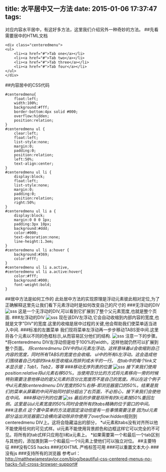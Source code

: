 title: 水平居中又一方法
date: 2015-01-06 17:37:47
tags:
---
对应内容水平居中，有这好多方法，这里我们介绍另外一种奇妙的方法。
##先看需要居中的HTML文档
```
<div class="centeredmenu">
<ul>
    <li><a href="#">Tab one</a></li>
    <li><a href="#">Tab two</a></li>
    <li><a href="#">Tab three</a></li>
    <li><a href="#">Tab four</a></li>
</ul>
</div>
```
##内容居中的CSS代码
```
#centeredmenu{
    float:left;
    width:100%;
    background:#fff;
    border-bottom:4px solid #000;
    overflow:hidden;
    position:relation;
}
#centeredmenu ul {
    clear:left;
    float:left;
    list-style:none;
    margin:0;
    padding:0;
    position:relation;
    left:50%;
    text-align:center;
}
#centeredmenu ul li {
    display:block;
    float:left;
    list-style:none;
    margin:0;
    padding:0;
    position:relation;
    right:50%;
}
#centeredmenu ul li a {
    display:block;
    margin:0 0 0 1px;
    padding:3px 10px;
    background:#ddd;
    color:#000;
    text-decoration:none;
    line-height:1.3em;
}
#centeredmenu ul li a:hover {
    background:#369;
    color:#fff;
}
#centeredmenu ul li a.active,
#centeredmenu ul li a.active:hover{
    color:#fff;
    background:#000;
    font-weight:bold;
}
```
##居中方法是如何工作的
此处居中方法的实现原理是浮动元素彼此相对定位,为了正确解释这里先让我们看下元素浮动时是如何改变自己的尺寸的
###无浮动的DIV
![sss](/centered-menus-non-floated-div.gif)
这是一个无浮动的DIV,可以看到它扩展到了整个父元素宽度,也就是整个页面.
###左浮动的DIV
![sss](/centered-menus-left-floated-div.gif)
现在该DIV左浮动,它会自动收缩到内部内容的宽度,也就是文字"DIV"的宽度.这里的收缩是居中过程的关键,他会帮助我们使菜单适当进入中间.
###标准的左置菜单
我们现将菜单左浮动再一步步移动TABS至中间.这里将各个元素以不同的色框标示,从而容易区分他们的结构.
![sss](/centered-menus-left-tabs.gif)
注意一下的步骤。
*将centeredmenu DIV左浮动但是给于100%的width，这样他就仍然可以扩展到整个页面。
*将centeredmenu DIV中的ul元素左浮动。这样意味着ul会收缩到自己内容的宽度，同时所有TABS的宽度也会收缩。
*ul中的所有li左浮动。这会造成他们围绕着自己内部的link标签收缩从而排列成水平的一行。
*在tab中的每个link文本显示是；Tab1，Tab2，等等
###移动无序列表的位置
![sss](/centered-menus-shifted-tabs.gif)
接下来我们使用*position:relative*将ul元素右移50%。当使用百分比的方式将元素移向一旁的时候特别需要注意他移动的是父元素的百分比宽度而不是自己的宽度。所以在这个例子中ul元素按centeredmenu DIV宽度的50%右移-即浏览器窗口的50%。结果是我们的菜单从屏幕的中间开始同时部分超出了右页面，不必担心，接下来我们会使他在中间。
###移动行列的位置
![ss](/centered-menus-centered-tabs.gif)
最后的步骤是将所有的li元素按50%重回左侧。这里是以ul元素宽度的50%同时会使所有的tabs精确的位于窗口的中间。
###注意点
这个置中菜单的方法是固定滚动但是有一些事情需要注意
*因为ul元素部分溢出浏览器窗口会横向滚动除非你使用了*overflow:hidden*规则到centeredmenu DIV上。这将会隐藏溢出的部分，
*ul元素和tabs没有对齐所以他不能使用任何的可见式样。ul元素不能使用背景颜色和边框这样它可以完全的不可见。将所有的tab式样只应用在li和a元素上。
*如果需要第一个和最后一个tab区别与其他的，添加类到第一个和最后一个li元素上使他们可以独立对位。
##主要特征
###没有CSS hacks
###对XHTML 严格标签可用
###可以重置文本大小
###没有js
###支持所有的浏览器
参考url：http://matthewjamestaylor.com/blog/beautiful-css-centered-menus-no-hacks-full-cross-browser-support#
